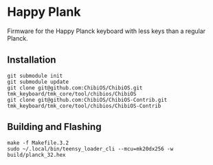 # Happy Plank

Firmware for the Happy Planck keyboard with less keys than a regular
Planck.

## Installation

    git submodule init
    git submodule update
    git clone git@github.com:ChibiOS/ChibiOS.git tmk_keyboard/tmk_core/tool/chibios/ChibiOS
    git clone git@github.com:ChibiOS/ChibiOS-Contrib.git tmk_keyboard/tmk_core/tool/chibios/ChibiOS-Contrib

## Building and Flashing

    make -f Makefile.3.2
    sudo ~/.local/bin/teensy_loader_cli --mcu=mk20dx256 -w build/planck_32.hex
